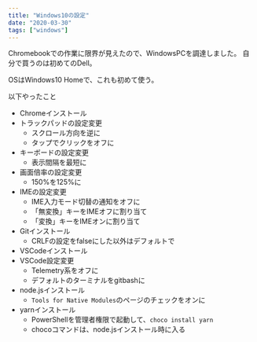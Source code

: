 ```yaml
---
title: "Windows10の設定"
date: "2020-03-30"
tags: ["windows"]
---
```


Chromebookでの作業に限界が見えたので、WindowsPCを調達しました。
自分で買うのは初めてのDell。

OSはWindows10 Homeで、これも初めて使う。

以下やったこと

* Chromeインストール
* トラックパッドの設定変更
  - スクロール方向を逆に
  - タップでクリックをオフに
* キーボードの設定変更
  - 表示間隔を最短に
* 画面倍率の設定変更
  - 150%を125%に
* IMEの設定変更
  - IME入力モード切替の通知をオフに
  - 「無変換」キーをIMEオフに割り当て
  - 「変換」キーをIMEオンに割り当て
* Gitインストール
  - CRLFの設定をfalseにした以外はデフォルトで
* VSCodeインストール
* VSCode設定変更
  - Telemetry系をオフに
  - デフォルトのターミナルをgitbashに
* node.jsインストール
  - `Tools for Native Modules`のページのチェックをオンに
* yarnインストール
  - PowerShellを管理者権限で起動して、`choco install yarn`
  - chocoコマンドは、node.jsインストール時に入る
